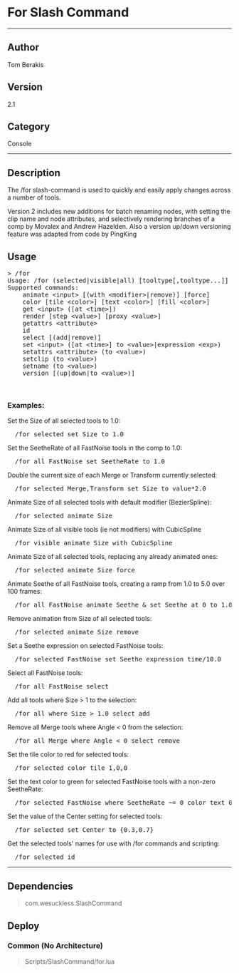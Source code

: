 # For Slash Command
___

## Author
Tom Berakis

## Version
2.1

## Category
Console

___

## Description
<p>The /for slash-command is used to quickly and easily apply changes across a number of tools.</p>
<p>Version 2 includes new additions for batch renaming nodes, with setting the clip name and node attributes, and selectively rendering branches of a comp by Movalex and Andrew Hazelden. Also a version up/down versioning feature was adapted from code by PingKing</p>

<h2>Usage</h2>
<pre>&gt; /for
Usage: /for (selected|visible|all) &#91;tooltype&#91;,tooltype...&#93;&#93; &#91;where &lt;condition&gt;&#93; &lt;command&gt; &#91; & &lt;command&gt;...&#93;
Supported commands:
	animate &lt;input&gt; &#91;(with &lt;modifier&gt;|remove)&#93; &#91;force&#93;
	color &#91;tile &lt;color&gt;&#93; &#91;text &lt;color&gt;&#93; &#91;fill &lt;color&gt;&#93;
	get &lt;input&gt; (&#91;at &lt;time&gt;&#93;)
	render &#91;step &lt;value&gt;&#93; &#91;proxy &lt;value&gt;&#93;
	getattrs &lt;attribute&gt;
	id
	select &#91;(add|remove)&#93;
	set &lt;input&gt; (&#91;at &lt;time&gt;&#93; to &lt;value&gt;|expression &lt;exp&gt;)
	setattrs &lt;attribute&gt; (to &lt;value&gt;)
	setclip (to &lt;value&gt;)
	setname (to &lt;value&gt;)
	version &#91;(up|down|to &lt;value&gt;)&#93;</pre>

<br><h3>Examples:</h3>

<p>Set the Size of all selected tools to 1.0:</p>
<pre>  /for selected set Size to 1.0</pre>

<p>Set the SeetheRate of all FastNoise tools in the comp to 1.0:</p>
<pre>  /for all FastNoise set SeetheRate to 1.0</pre>

<p>Double the current size of each Merge or Transform currently selected:</p>
<pre>  /for selected Merge,Transform set Size to value*2.0</pre>

<p>Animate Size of all selected tools with default modifier (BezierSpline):</p>
<pre>  /for selected animate Size</pre>

<p>Animate Size of all visible tools (ie not modifiers) with CubicSpline</p>
<pre>  /for visible animate Size with CubicSpline</pre>

<p>Animate Size of all selected tools, replacing any already animated ones:</p>
<pre>  /for selected animate Size force</pre>

<p>Animate Seethe of all FastNoise tools, creating a ramp from 1.0 to 5.0 over 100 frames:</p>
<pre>  /for all FastNoise animate Seethe & set Seethe at 0 to 1.0 & set Seethe at 100 to 5.0</pre>

<p>Remove animation from Size of all selected tools:</p>
<pre>  /for selected animate Size remove</pre>

<p>Set a Seethe expression on selected FastNoise tools:</p>
<pre>  /for selected FastNoise set Seethe expression time/10.0</pre>

<p>Select all FastNoise tools:</p>
<pre>  /for all FastNoise select</pre>

<p>Add all tools where Size &gt; 1 to the selection:</p>
<pre>  /for all where Size &gt; 1.0 select add</pre>

<p>Remove all Merge tools where Angle &lt; 0 from the selection:</p>
<pre>  /for all Merge where Angle &lt; 0 select remove</pre>

<p>Set the tile color to red for selected tools:</p>
<pre>  /for selected color tile 1,0,0</pre>

<p>Set the text color to green for selected FastNoise tools with a non-zero SeetheRate:</p>
<pre>  /for selected FastNoise where SeetheRate ~= 0 color text 0,1,0</pre>

<p>Set the value of the Center setting for selected tools:</p>
<pre>  /for selected set Center to {0.3,0.7}</pre>

<p>Get the selected tools' names for use with /for commands and scripting:</p>
<pre>  /for selected id</pre>

___

## Dependencies

> com.wesuckless.SlashCommand  
## Deploy

### Common (No Architecture)

> Scripts/SlashCommand/for.lua  
